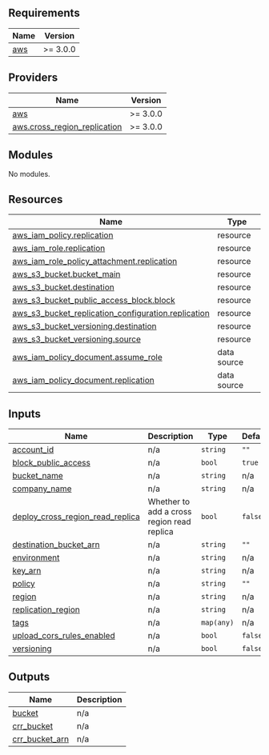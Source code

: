 <!-- BEGIN_TF_DOCS -->
## Requirements

| Name | Version |
|------|---------|
| <a name="requirement_aws"></a> [aws](#requirement\_aws) | >= 3.0.0 |

## Providers

| Name | Version |
|------|---------|
| <a name="provider_aws"></a> [aws](#provider\_aws) | >= 3.0.0 |
| <a name="provider_aws.cross_region_replication"></a> [aws.cross\_region\_replication](#provider\_aws.cross\_region\_replication) | >= 3.0.0 |

## Modules

No modules.

## Resources

| Name | Type |
|------|------|
| [aws_iam_policy.replication](https://registry.terraform.io/providers/hashicorp/aws/latest/docs/resources/iam_policy) | resource |
| [aws_iam_role.replication](https://registry.terraform.io/providers/hashicorp/aws/latest/docs/resources/iam_role) | resource |
| [aws_iam_role_policy_attachment.replication](https://registry.terraform.io/providers/hashicorp/aws/latest/docs/resources/iam_role_policy_attachment) | resource |
| [aws_s3_bucket.bucket_main](https://registry.terraform.io/providers/hashicorp/aws/latest/docs/resources/s3_bucket) | resource |
| [aws_s3_bucket.destination](https://registry.terraform.io/providers/hashicorp/aws/latest/docs/resources/s3_bucket) | resource |
| [aws_s3_bucket_public_access_block.block](https://registry.terraform.io/providers/hashicorp/aws/latest/docs/resources/s3_bucket_public_access_block) | resource |
| [aws_s3_bucket_replication_configuration.replication](https://registry.terraform.io/providers/hashicorp/aws/latest/docs/resources/s3_bucket_replication_configuration) | resource |
| [aws_s3_bucket_versioning.destination](https://registry.terraform.io/providers/hashicorp/aws/latest/docs/resources/s3_bucket_versioning) | resource |
| [aws_s3_bucket_versioning.source](https://registry.terraform.io/providers/hashicorp/aws/latest/docs/resources/s3_bucket_versioning) | resource |
| [aws_iam_policy_document.assume_role](https://registry.terraform.io/providers/hashicorp/aws/latest/docs/data-sources/iam_policy_document) | data source |
| [aws_iam_policy_document.replication](https://registry.terraform.io/providers/hashicorp/aws/latest/docs/data-sources/iam_policy_document) | data source |

## Inputs

| Name | Description | Type | Default | Required |
|------|-------------|------|---------|:--------:|
| <a name="input_account_id"></a> [account\_id](#input\_account\_id) | n/a | `string` | `""` | no |
| <a name="input_block_public_access"></a> [block\_public\_access](#input\_block\_public\_access) | n/a | `bool` | `true` | no |
| <a name="input_bucket_name"></a> [bucket\_name](#input\_bucket\_name) | n/a | `string` | n/a | yes |
| <a name="input_company_name"></a> [company\_name](#input\_company\_name) | n/a | `string` | n/a | yes |
| <a name="input_deploy_cross_region_read_replica"></a> [deploy\_cross\_region\_read\_replica](#input\_deploy\_cross\_region\_read\_replica) | Whether to add a cross region read replica | `bool` | `false` | no |
| <a name="input_destination_bucket_arn"></a> [destination\_bucket\_arn](#input\_destination\_bucket\_arn) | n/a | `string` | `""` | no |
| <a name="input_environment"></a> [environment](#input\_environment) | n/a | `string` | n/a | yes |
| <a name="input_key_arn"></a> [key\_arn](#input\_key\_arn) | n/a | `string` | n/a | yes |
| <a name="input_policy"></a> [policy](#input\_policy) | n/a | `string` | `""` | no |
| <a name="input_region"></a> [region](#input\_region) | n/a | `string` | n/a | yes |
| <a name="input_replication_region"></a> [replication\_region](#input\_replication\_region) | n/a | `string` | n/a | yes |
| <a name="input_tags"></a> [tags](#input\_tags) | n/a | `map(any)` | n/a | yes |
| <a name="input_upload_cors_rules_enabled"></a> [upload\_cors\_rules\_enabled](#input\_upload\_cors\_rules\_enabled) | n/a | `bool` | `false` | no |
| <a name="input_versioning"></a> [versioning](#input\_versioning) | n/a | `bool` | `false` | no |

## Outputs

| Name | Description |
|------|-------------|
| <a name="output_bucket"></a> [bucket](#output\_bucket) | n/a |
| <a name="output_crr_bucket"></a> [crr\_bucket](#output\_crr\_bucket) | n/a |
| <a name="output_crr_bucket_arn"></a> [crr\_bucket\_arn](#output\_crr\_bucket\_arn) | n/a |
<!-- END_TF_DOCS -->